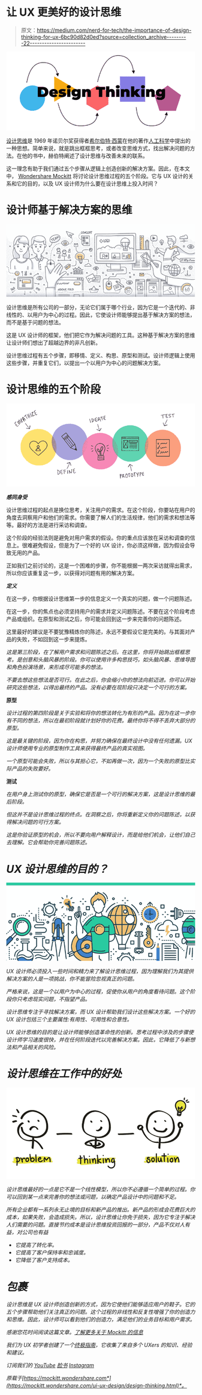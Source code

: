 # 让 UX 更美好的设计思维

> 原文：<https://medium.com/nerd-for-tech/the-importance-of-design-thinking-for-ux-6bc90d82d0ed?source=collection_archive---------22----------------------->

![](img/6d0db01d028cb5d753fa31e8a6cc7af3.png)

[设计思维](https://bit.ly/2OKlPqd)是 1969 年诺贝尔奖获得者[希尔伯特·西蒙](https://www.nobelprize.org/prizes/economic-sciences/1978/simon/biographical/)在他的著作[人工科学](https://g.co/kgs/na5izc)中提出的一种思想。简单来说，就是跳出框框思考，或者改变思维方式，找出解决问题的方法。在他的书中，赫伯特阐述了设计思维与改善未来的联系。

这一理念有助于我们通过五个步骤从逻辑上创造创新的解决方案。因此，在本文中， [Wondershare Mockitt](https://bit.ly/3ewCXuz) 将讨论设计思维过程的五个阶段。它与 UX 设计的关系和它的目的，以及 UX 设计师为什么要在设计思维上投入时间？

# 设计师基于解决方案的思维

![](img/bc231722995d992915c69e01ebf9a911.png)

设计思维是所有公司的一部分，无论它们属于哪个行业，因为它是一个迭代的、非线性的、以用户为中心的过程。因此，它使设计师能够提出基于解决方案的想法，而不是基于问题的想法。

这是 UX 设计师的框架，他们把它作为解决问题的工具。这种基于解决方案的思维让设计师们想出了超越边界的非凡创新。

设计思维过程有五个步骤，即移情、定义、构思、原型和测试。设计师逻辑上使用这些步骤，并重复它们，以提出一个以用户为中心的问题解决方案。

# **设计思维的五个阶段**

![](img/8de28547c62310a4a21dc1d415c1ff45.png)

***感同身受***

设计思维过程的起点是换位思考，关注用户的需求。在这个阶段，你要站在用户的角度去洞察用户和他们的需求。你需要了解人们的生活规律，他们的需求和想法等等。最好的方法是进行采访和调查。

这个阶段的经验法则是避免对用户需求的假设。你的重点应该放在采访和调查的信息上。很难避免假设，但是为了一个好的 UX 设计，你必须这样做，因为假设会导致无用的产品。

正如我们之前讨论的，这是一个困难的步骤，你不能根据一两次采访就得出需求，所以你应该重复这一步，以获得对问题有用的解决方案。

***定义***

在这一步，你根据设计思维第一步的信息定义一个真实的问题，做一个问题陈述。

在这一步，你的焦点也必须坚持用户的需求并定义问题陈述。不要在这个阶段考虑产品或组织。在原型和测试之后，你可能会回到这一步来完善你的问题陈述。

这里最好的建议是不要犹豫精炼你的陈述，永远不要假设它是完美的。与其面对产品的失败，不如回到这一步来提炼。

*这是第三阶段，在了解用户需求和问题陈述之后。在这里，你将开始跳出框框思考。是创意和头脑风暴的阶段。你可以使用许多构思技巧，如头脑风暴、思维导图和角色扮演场景，来形成尽可能多的想法。*

*不要去想这些想法是否可行。在此之后，你会缩小你的想法向前迈进。你可以开始研究这些想法，以得出最终的产品。没有必要在现阶段只决定一个可行的方案。*

****原型****

*设计过程的第四阶段是关于实验和将你的想法转化为有形的产品。因为在这一步你有不同的想法，所以在最初阶段就计划好你的花费。最终你将不得不丢弃大部分的原型。*

*这是最关键的阶段，因为你在构思，并努力确保在最终设计中没有任何遗漏。UX 设计师使用专业的原型制作工具来获得最终产品的真实视图。*

*一个原型可能会失败，所以与其担心它，不如再做一次，因为一个失败的原型比实际产品的失败要好。*

****测试****

*在用户身上测试你的原型，确保它是否是一个可行的解决方案，这是设计思维的最后阶段。*

*但这并不是设计思维过程的终点。在洞察之后，你将重新定义你的问题陈述，以获得解决问题的可行方案。*

*这是你验证原型的机会，所以不要向用户解释设计，而是给他们机会，让他们自己去理解。它会帮助你完善问题陈述。*

# *UX 设计思维的目的？*

*![](img/d47f3449250fa42f8b95fc1278884352.png)*

*UX 设计师必须投入一些时间和精力来了解设计思维过程，因为理解我们为其提供解决方案的人是一项挑战，你不能冒险忽视真正的问题。*

*严格来说，这是一个以用户为中心的过程，促使你从用户的角度看待问题。这个阶段你只考虑现实问题，不指望产品。*

*设计思维专注于寻找解决方案，而 UX 设计帮助我们设计这些解决方案。一个好的 UX 设计包括三个主要属性:有用性、可用性和合意性。*

*UX 设计思维的目的是让设计师能够创造革命性的创新。思考过程中涉及的步骤使设计师学习速度很快，并在任何阶段迭代以完善解决方案。因此，它降低了与新想法和产品相关的风险。*

# *设计思维在工作中的好处*

*![](img/51485e4655bd37ffbf40166a97d805b3.png)*

*设计思维最好的一点是它不是一个线性模型，所以你不必遵循一个简单的过程。你可以回到某一点来完善你的想法或问题，以确定产品设计中的问题和不足。*

*所有企业都有一系列永无止境的目标和新产品的推出。新产品的形成会花费巨大的成本，如果失败，会造成损失。所以，设计思维让你免于损失，因为它专注于解决人们需要的问题。直接节约成本是设计思维投资回报的一部分，产品不仅对人有益，对公司也有益*

*   *它提高了转化率。*
*   *它提高了客户保持率和忠诚度。*
*   *它降低了客户支持成本。*

# *包裹*

*设计思维是 UX 设计师创造创新的方式，因为它使他们能够适应用户的鞋子。它的五个步骤帮助他们关注真正的问题。这个过程的非线性和反复性增强了你的创造力和思维。因此，设计师可以看到他们的创造力，满足他们的业务目标和用户需求。*

*感谢您花时间阅读这篇文章。[了解更多关于 Mockitt 的信息](https://bit.ly/3ewCXuz)*

*我们为 UX 初学者创建了一个[终极指南](https://bit.ly/2OLPPlW)，它收集了来自多个 UXers 的知识、经验和建议。*

*订阅我们的 [YouTube](https://www.youtube.com/channel/UCESxamaRS8nOGpWYvP1VSqA) [脸书](https://www.facebook.com/mockitt) [Instagram](https://www.instagram.com/wondershare.mockitt/)*

**原载于*[*https://mockitt.wondershare.com*](https://mockitt.wondershare.com/ui-ux-design/design-thinking.html)*。**